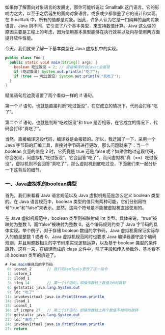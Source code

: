 如果你了解面向对象语言的发展史，那你可能听说过 Smalltalk 这门语言。它的影响力之大，以至于之后诞生的面向对象语言，或多或少都借鉴了它的设计和实现。在 Smalltalk 中，所有的值都是对象。因此，许多人认为它是一门纯粹的面向对象语言。Java 则不同，它引进了八个基本类型，来支持数值计算。Java 这么做的原因主要是工程上的考虑，因为使用基本类型能够在执行效率以及内存使用两方面提升软件性能。

今天，我们就来了解一下基本类型在 Java 虚拟机中的实现。

```java
public class Foo {
  public static void main(String[] args) {
    boolean 吃过饭没 = 2; // 直接编译的话javac会报错
    if (吃过饭没) System.out.println("吃了");
    if (true == 吃过饭没) System.out.println("真吃了");
  }
}
```

赋值语句后边我设置了两个看似一样的 if 语句。

第一个 if 语句，也就是直接判断“吃过饭没”，在它成立的情况下，代码会打印“吃了”。

第二个 if 语句，也就是判断“吃过饭没”和 true 是否相等，在它成立的情况下，代码会打印“真吃了”。

当然，直接编译这段代码，编译器是会报错的。所以，我迂回了一下，采用一个 Java 字节码的汇编工具，直接对字节码进行更改。那么问题就来了：当一个 boolean 变量的值是 2 时，它究竟是 true 还是 false 呢？如果你跑过这段代码，你会发现，问虚拟机“吃过饭没”，它会回答“吃了”，而问虚拟机“真（==）吃过饭没”，虚拟机则不会回答“真吃了”。那么虚拟机到底吃过没，下面我们来一起分析一下这背后的细节。

### 一、Java虚拟机的boolean类型

首先，我们来看看 Java 语言规范以及 Java 虚拟机规范是怎么定义 boolean 类型的。在 Java 语言规范中，boolean 类型的值只有两种可能，它们分别用符号“true”和“false”来表示。显然，这两个符号是不能被虚拟机直接使用的。

在 Java 虚拟机规范中，boolean 类型则被映射成 int 类型。具体来说，“true”被映射为整数 1，而“false”被映射为整数 0。这个编码规则约束了 Java 字节码的具体实现。举个例子，对于存储 boolean 数组的字节码，Java 虚拟机需保证实际存入的值是整数 1 或者 0。Java 虚拟机规范同时也要求 Java 编译器遵守这个编码规则，并且用整数相关的字节码来实现逻辑运算，以及基于 boolean 类型的条件跳转。这样一来，在编译而成的 class 文件中，除了字段和传入参数外，基本看不出 boolean 类型的痕迹了。

```java
# Foo.main编译后的字节码
 0: iconst_2       // 我们用AsmTools更改了这一指令
 1: istore_1
 2: iload_1
 3: ifeq 14        // 第一个if语句，即操作数栈上数值为0时跳转
 6: getstatic java.lang.System.out
 9: ldc "吃了"
11: invokevirtual java.io.PrintStream.println
14: iload_1
15: iconst_1
16: if_icmpne 27   // 第二个if语句，即操作数栈上两个数值不相同时跳转
19: getstatic java.lang.System.out
22: ldc "真吃了"
24: invokevirtual java.io.PrintStream.println
27: return
```

